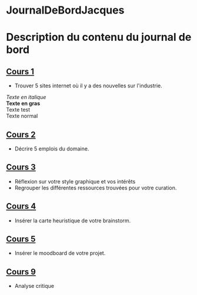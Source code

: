 # JournalDeBordJacques
#  Description du contenu du journal de bord
## [Cours 1](cours_01.md) 
* Trouver 5 sites internet où il y a des nouvelles sur l'industrie.


*Texte en italique*     
**Texte en gras**    
Texte test   
Texte normal


## [Cours 2](cours_02.md) 
* Décrire 5 emplois du domaine.

## [Cours 3](cours_03.md) 
* Réflexion sur votre style graphique et vos intérêts
* Regrouper les différentes ressources trouvées pour votre curation. 

## [Cours 4](cours_04.md) 
* Insérer la carte heuristique de votre brainstorm. 

## [Cours 5](cours_05.md) 
* Insérer le moodboard de votre projet. 

## [Cours 9](cours_09.md) 
* Analyse critique
